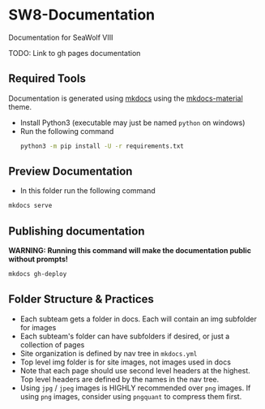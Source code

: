 # SW8-Documentation

Documentation for SeaWolf VIII

TODO: Link to gh pages documentation


## Required Tools

Documentation is generated using [mkdocs](https://www.mkdocs.org/) using the [mkdocs-material](https://squidfunk.github.io/mkdocs-material/) theme.

- Install Python3 (executable may just be named `python` on windows)
- Run the following command
    ```sh
    python3 -m pip install -U -r requirements.txt
    ```

## Preview Documentation

- In this folder run the following command

```sh
mkdocs serve
```


## Publishing documentation

**WARNING: Running this command will make the documentation public without prompts!**

```sh
mkdocs gh-deploy
```


## Folder Structure & Practices

- Each subteam gets a folder in docs. Each will contain an img subfolder for images
- Each subteam's folder can have subfolders if desired, or just a collection of pages
- Site organization is defined by nav tree in `mkdocs.yml`
- Top level img folder is for site images, not images used in docs
- Note that each page should use second level headers at the highest. Top level headers are defined by the names in the nav tree.
- Using `jpg` / `jpeg` images is HIGHLY recommended over `png` images. If using `png` images, consider using `pngquant` to compress them first.
